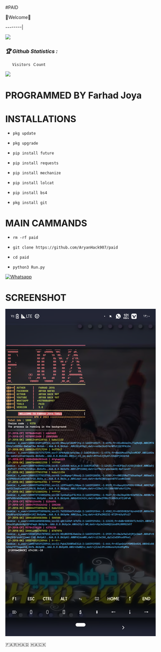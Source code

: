#PAID

🌺Welcome🌺

--------|

![](https://media.tenor.com/iVCiM9W7cvYAAAAd/welcome.gif)

<h3><b><i>🏆 Github Statistics :</i></b></h3>

       Visitors Ｃount

 <img src="https://profile-counter.glitch.me/AryanHack907/count.svg" />

</p>

# PROGRAMMED BY Farhad Joya 

# INSTALLATIONS

- `pkg update`

- `pkg upgrade`

- `pip install future`

- `pip install requests`

- `pip install mechanize`

- `pip install lolcat`

- `pip install bs4`

- `pkg install git`

# MAIN CAMMANDS

- `rm -rf paid`

- `git clone https://github.com/AryanHack907/paid`

- `cd paid`

- `python3 Run.py`

[![Whatsapp](https://img.shields.io/badge/Whatsapp-Aryan-deepgreen?style=flat-square&logo=whatsapp)](https://wa.me/+93780860907)

# SCREENSHOT

![Screenshot_2023-01-31-21-59-26-89_84d3000e3f4017145260f7618db1d683](https://github.com/AryanHack907/paid/blob/main/Screenshot_%DB%B2%DB%B0%DB%B2%DB%B3%DB%B0%DB%B5%DB%B1%DB%B3-%DB%B0%DB%B0%DB%B0%DB%B0%DB%B0%DB%B5.png)

🇫‌🇦‌🇷‌🇭‌🇦‌🇩‌ 🇭‌🇦‌🇨‌🇰‌
